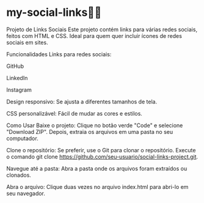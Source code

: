 # my-social-links🧑‍💻
Projeto de Links Sociais
Este projeto contém links para várias redes sociais, feitos com HTML e CSS. Ideal para quem quer incluir ícones de redes sociais em sites.

Funcionalidades
Links para redes sociais:

GitHub

LinkedIn

Instagram


Design responsivo: Se ajusta a diferentes tamanhos de tela.

CSS personalizável: Fácil de mudar as cores e estilos.

Como Usar
Baixe o projeto: Clique no botão verde "Code" e selecione "Download ZIP". Depois, extraia os arquivos em uma pasta no seu computador.

Clone o repositório: Se preferir, use o Git para clonar o repositório. Execute o comando git clone https://github.com/seu-usuario/social-links-project.git.

Navegue até a pasta: Abra a pasta onde os arquivos foram extraídos ou clonados.

Abra o arquivo: Clique duas vezes no arquivo index.html para abri-lo em seu navegador.
